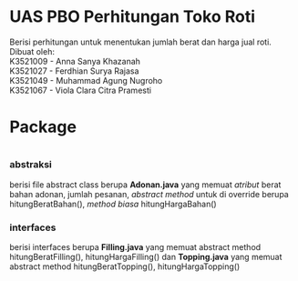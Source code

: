 # UAS PBO Perhitungan Toko Roti

Berisi perhitungan untuk menentukan jumlah berat dan harga jual roti.<br>
Dibuat oleh: <br>
K3521009 - Anna Sanya Khazanah <br>
K3521027 - Ferdhian Surya Rajasa <br>
K3521049 - Muhammad Agung Nugroho <br>
K3521067 - Viola Clara Citra Pramesti
<br>
<h1>Package<h1>
<h3>abstraksi</h3>berisi file abstract class berupa <b>Adonan.java</b> yang memuat <i>atribut</i> berat bahan adonan, jumlah pesanan, <i>abstract method</i> untuk di override berupa hitungBeratBahan(), <i>method biasa</i> hitungHargaBahan()
  <h3>interfaces</h3>berisi interfaces berupa <b>Filling.java</b> yang memuat abstract method hitungBeratFilling(), hitungHargaFilling() dan <b>Topping.java</b> yang memuat abstract method hitungBeratTopping(), hitungHargaTopping()

